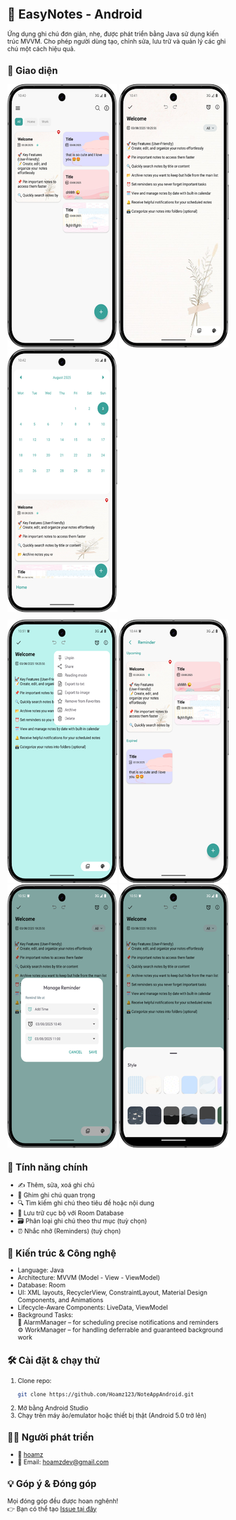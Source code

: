 # 📝 EasyNotes - Android

Ứng dụng ghi chú đơn giản, nhẹ, được phát triển bằng Java sử dụng kiến trúc MVVM. 
Cho phép người dùng tạo, chỉnh sửa, lưu trữ và quản lý các ghi chú một cách hiệu quả.

## 📱 Giao diện

<!-- Dòng 1 -->
<p>
  <img src="screenshots/home.png" alt="Home" width="250" height="600" />
  <img src="screenshots/edit.png" alt="Edit" width="250" height="600" />
  <img src="screenshots/calendar.png" alt="Calendar" width="250" height="600" />
</p>

<!-- Dòng 2 -->
<p>
  <img src="screenshots/more.png" alt="More option" width="250" height="600" />
  <img src="screenshots/reminder.png" alt="Reminder" width="250" height="600" />
  <img src="screenshots/reminder_1.png" alt="Set Reminder" width="250" height="600" />
  <img src="screenshots/color.png" alt="Color Picker" width="250" height="600" />
</p>



## 🚀 Tính năng chính
- ✍️ Thêm, sửa, xoá ghi chú
- 📌 Ghim ghi chú quan trọng
- 🔍 Tìm kiếm ghi chú theo tiêu đề hoặc nội dung
- 📁 Lưu trữ cục bộ với Room Database
- 🗃️ Phân loại ghi chú theo thư mục (tuỳ chọn)
- ⏰ Nhắc nhở (Reminders) (tuỳ chọn)

## 🧱 Kiến trúc & Công nghệ
- Language: Java
- Architecture: MVVM (Model - View - ViewModel)
- Database: Room
- UI: XML layouts, RecyclerView, ConstraintLayout, Material Design Components, and Animations
- Lifecycle-Aware Components: LiveData, ViewModel
- Background Tasks:  
🔔 AlarmManager – for scheduling precise notifications and reminders  
⚙️ WorkManager – for handling deferrable and guaranteed background work

## 🛠️ Cài đặt & chạy thử
1. Clone repo:
    ```bash
    git clone https://github.com/Hoamz123/NoteAppAndroid.git
    ```
2. Mở bằng Android Studio
3. Chạy trên máy ảo/emulator hoặc thiết bị thật (Android 5.0 trở lên)

## 🧑‍💻 Người phát triển
- 👤 [hoamz](https://github.com/Hoamz123)
- 📧 Email: hoamzdev@gmail.com

## 💡 Góp ý & Đóng góp
Mọi đóng góp đều được hoan nghênh!  
👉 Bạn có thể tạo [Issue tại đây](https://github.com/Hoamz123/NoteAppAndroid/issues)
